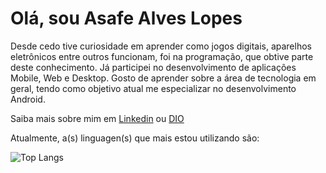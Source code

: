 # Olá, sou Asafe Alves Lopes

Desde cedo tive curiosidade em aprender como jogos digitais, aparelhos eletrônicos entre outros funcionam, foi na programação, que obtive parte deste conhecimento. Já participei no desenvolvimento de aplicações Mobile, Web e Desktop. Gosto de aprender sobre a área de tecnologia em geral, tendo como objetivo atual me especializar no desenvolvimento Android.

Saiba mais sobre mim em [Linkedin](https://www.linkedin.com/in/asafe-alves-lopes/) ou [DIO](https://www.dio.me/users/asafelopesdev)

Atualmente, a(s) linguagen(s) que mais estou utilizando são:

![Top Langs](https://github-readme-stats-git-masterrstaa-rickstaa.vercel.app/api/top-langs/?username=asafe-alves-lopes)
